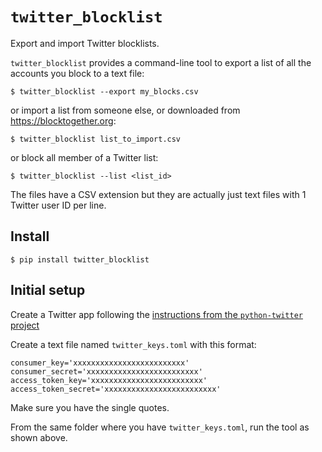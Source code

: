 # `twitter_blocklist`

Export and import Twitter blocklists.

`twitter_blocklist` provides a command-line tool to export a list of all
the accounts you block to a text file:

    $ twitter_blocklist --export my_blocks.csv

or import a list from someone else, or downloaded from <https://blocktogether.org>:

    $ twitter_blocklist list_to_import.csv

or block all member of a Twitter list:

    $ twitter_blocklist --list <list_id>

The files have a CSV extension but they are actually just text files with 1 Twitter
user ID per line.

## Install

    $ pip install twitter_blocklist

## Initial setup

Create a Twitter app following the [instructions from the `python-twitter` project](https://python-twitter.readthedocs.io/en/latest/getting_started.html)

Create a text file named `twitter_keys.toml` with this format:

```
consumer_key='xxxxxxxxxxxxxxxxxxxxxxxxx'
consumer_secret='xxxxxxxxxxxxxxxxxxxxxxxxx'
access_token_key='xxxxxxxxxxxxxxxxxxxxxxxxx'
access_token_secret='xxxxxxxxxxxxxxxxxxxxxxxxx'
```

Make sure you have the single quotes.

From the same folder where you have `twitter_keys.toml`, run the tool as shown above.
